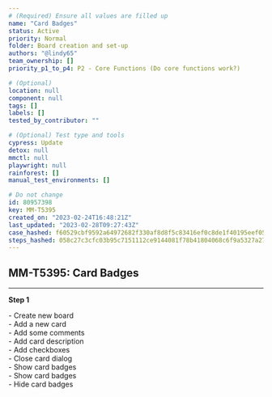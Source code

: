 ```yaml
---
# (Required) Ensure all values are filled up
name: "Card Badges"
status: Active
priority: Normal
folder: Board creation and set-up
authors: "@lindy65"
team_ownership: []
priority_p1_to_p4: P2 - Core Functions (Do core functions work?)

# (Optional)
location: null
component: null
tags: []
labels: []
tested_by_contributor: ""

# (Optional) Test type and tools
cypress: Update
detox: null
mmctl: null
playwright: null
rainforest: []
manual_test_environments: []

# Do not change
id: 80957398
key: MM-T5395
created_on: "2023-02-24T16:48:21Z"
last_updated: "2023-02-28T09:27:43Z"
case_hashed: f60529cbf9592a64972682f330af8d8f5c83416ef0c8de1f40195eef05e6d07c453f04658321ecda5a694f11cccee4ff
steps_hashed: 058c27c3cfc03b95c7151112ce9144081f78b41804068c6f9a5327a27e85390bf47b898ae3c9151c9d550081a225e964
---
```


<!-- (Auto-generated) Based on frontmatter's "key" and "name" -->

## MM-T5395: Card Badges

---

**Step 1**

\- Create new board\
\- Add a new card\
\- Add some comments\
\- Add card description\
\- Add checkboxes\
\- Close card dialog\
\- Show card badges\
\- Show card badges\
\- Hide card badges
